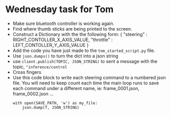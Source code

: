 # Wednesday task for Tom

- Make sure bluetooth controller is working again.
- Find where thumb sticks are being printed to the screen.
- Construct a Dictionary with the the following form:
  { "steering" : RIGHT_CONTOLLER_X_AXIS_VALUE,
    "throttle" : LEFT_CONTOLLER_Y_AXIS_VALUE
  }
- Add the code you have just made to the `tom_started_script.py` file.
- Use `json.dumps()` to turn the dict into a json string
- use `client.publish(TOPIC, JSON_STRING)` to sent a message with the topic, `"inference/control`
- Cross fingers
- Use this code block to write each steering command to a numbered json file. You will need to keep count each time the main loop runs to save each command under a different name, ie: frame_0001.json, frame_0002.json ...
  ```
  with open(SAVE_PATH, 'w') as my_file:
      json.dump(f, JSON_STRING)
  ``` 
